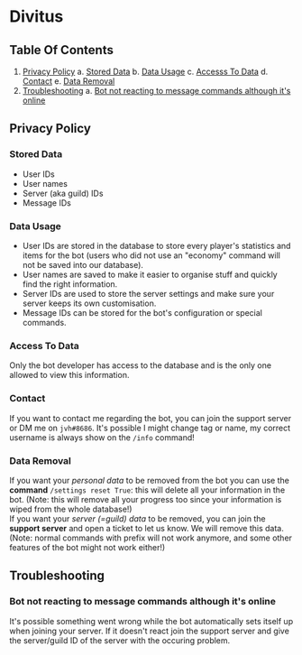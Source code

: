 # Divitus
## Table Of Contents
1. [Privacy Policy](#privacy-policy)
  a. [Stored Data](#stored-data)
  b. [Data Usage](#data-usage)
  c. [Accesss To Data](#access-to-data)
  d. [Contact](#contact)
  e. [Data Removal](#data-removal)
3. [Troubleshooting](#troubleshooting)
  a. [Bot not reacting to message commands although it's online](#bot-not-reacting-to-message-commands-although-it's-online)

## Privacy Policy
### Stored Data
- User IDs
- User names
- Server (aka guild) IDs
- Message IDs

### Data Usage
- User IDs are stored in the database to store every player's statistics and items for the bot (users who did not use an "economy" command will not be saved into our database).
- User names are saved to make it easier to organise stuff and quickly find the right information.
- Server IDs are used to store the server settings and make sure your server keeps its own customisation.
- Message IDs can be stored for the bot's configuration or special commands.

### Access To Data
Only the bot developer has access to the database and is the only one allowed to view this information.

### Contact
If you want to contact me regarding the bot, you can join the support server or DM me on `jvh#8686`. It's possible I might change tag or name, my correct username is always show on the `/info` command!

### Data Removal
If you want your _personal data_ to be removed from the bot you can use the **command** `/settings reset True`: this will delete all your information in the bot. (Note: this will remove all your progress too since your information is wiped from the whole database!) \
If you want your _server (=guild) data_ to be removed, you can join the **support server** and open a ticket to let us know. We will remove this data. (Note: normal commands with prefix will not work anymore, and some other features of the bot might not work either!)


## Troubleshooting
### Bot not reacting to message commands although it's online
It's possible something went wrong while the bot automatically sets itself up when joining your server. If it doesn't react join the support server and give the server/guild ID of the server with the occuring problem.
